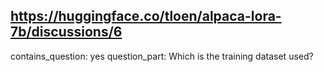 ## https://huggingface.co/tloen/alpaca-lora-7b/discussions/6

contains_question: yes
question_part: Which is the training dataset used?